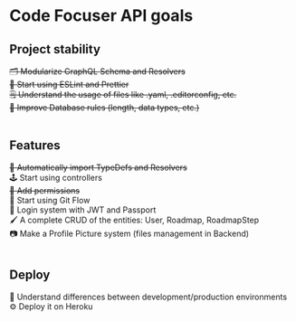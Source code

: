 # Code Focuser API goals

## Project stability

~~🗂 Modularize GraphQL Schema and Resolvers~~ <br>
~~💅 Start using ESLint and Prettier~~ <br>
~~🗒 Understand the usage of files like .yaml, .editorconfig, etc.~~ <br>
~~🔐 Improve Database rules (length, data types, etc.)~~ <br>
<br>

## Features

~~🤖 Automatically import TypeDefs and Resolvers~~ <br>
🕹️ Start using controllers <br>
~~🎫 Add permissions~~ <br>
🌳 Start using Git Flow <br>
🔑 Login system with JWT and Passport <br>
🖌 A complete CRUD of the entities: User, Roadmap, RoadmapStep <br>
📷 Make a Profile Picture system (files management in Backend) <br>
<br>

## Deploy

🌿 Understand differences between development/production environments <br>
⚙️ Deploy it on Heroku
